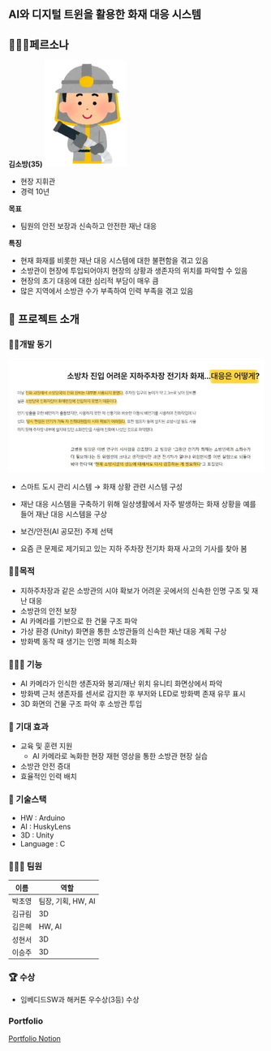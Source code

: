## AI와 디지털 트윈을 활용한 화재 대응 시스템

## 💁🏻‍♀️페르소나

**김소방(35)**
![alt text](image.png)
- 현장 지휘관
- 경력 10년

**목표**
- 팀원의 안전 보장과 신속하고 안전한 재난 대응


**특징**
- 현재 화재를 비롯한 재난 대응 시스템에 대한 불편함을 겪고 있음
- 소방관이 현장에 투입되어야지 현장의 상황과 생존자의 위치를 파악할 수 있음
- 현장의 초기 대응에 대한 심리적 부담이 매우 큼
- 많은 지역에서 소방관 수가 부족하여 인력 부족을 겪고 있음

## 📖 프로젝트 소개

### ✊🏻개발 동기

![alt text](image-1.png)

- 스마트 도시 관리 시스템 → 화재 상황 관련 시스템 구성
- 재난 대응 시스템을 구축하기 위해 일상생활에서 자주 발생하는 화재 상황을 예를 들어 재난 대응 시스템을 구상

- 보건/안전(AI 공모전) 주제 선택
- 요즘 큰 문제로 제기되고 있는 지하 주차장 전기차 화재 사고의 기사를 찾아 봄

### 👏🏻목적

- 지하주차장과 같은 소방관의 시야 확보가 어려운 곳에서의 신속한 인명 구조 및 재난 대응
- 소방관의 안전 보장
- AI 카메라를 기반으로 한 건물 구조 파악
- 가상 환경 (Unity) 화면을 통한 소방관들의 신속한 재난 대응 계획 구상
- 방화벽 동작 때 생기는 인명 피해 최소화

### 👨🏻‍🔧 기능

- AI 카메라가 인식한 생존자와 붕괴/재난 위치 유니티 화면상에서 파악
- 방화벽 근처 생존자를 센서로 감지한 후 부저와 LED로 방화벽 존재 유무 표시
- 3D 화면의 건물 구조 파악 후 소방관 투입

### 🎁 기대 효과

- 교육 및 훈련 지원
    - AI 카메라로 녹화한 현장 재현 영상을 통한 소방관 현장 실습
- 소방관 안전 증대
- 효율적인 인력 배치

### 🧱  기술스택

- HW : Arduino
- AI : HuskyLens
- 3D : Unity
- Language : C

### 🧑‍🤝‍🧑 팀원

| 이름 | 역할 |
| --- | --- |
| 박초영 | 팀장, 기획, HW, AI |
| 김규림 | 3D |
| 김은혜 | HW, AI |
| 성현서 | 3D |
| 이승주 | 3D |

### 🏆 수상

- 임베디드SW과 해커톤 우수상(3등) 수상

### Portfolio
[Portfolio Notion](https://choxaeonian.notion.site/2023-SW-AI-10ccefb255af80aa847fc1c5eb5e13f9)